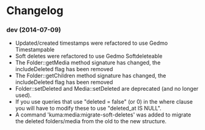 # Changelog

### dev (2014-07-09)

* Updated/created timestamps were refactored to use Gedmo Timestampable
* Soft deletes were refactored to use Gedmo Softdeleteable
* The Folder::getMedia method signature has changed, the includeDeleted flag has been removed
* The Folder::getChildren method signature has changed, the includeDeleted flag has been removed
* Folder::setDeleted and Media::setDeleted are deprecated (and no longer used).
* If you use queries that use "deleted = false" (or 0) in the where clause you will have to modify these to use
"deleted_at IS NULL".
* A command 'kuma:media:migrate-soft-deletes' was added to migrate the deleted folders/media from the old to the new
structure.
